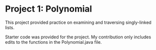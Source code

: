 # Project 1: Polynomial

This project provided practice on examining and traversing singly-linked lists.

Starter code was provided for the project. My contribution only includes edits to the functions in the Polynomial.java file. 